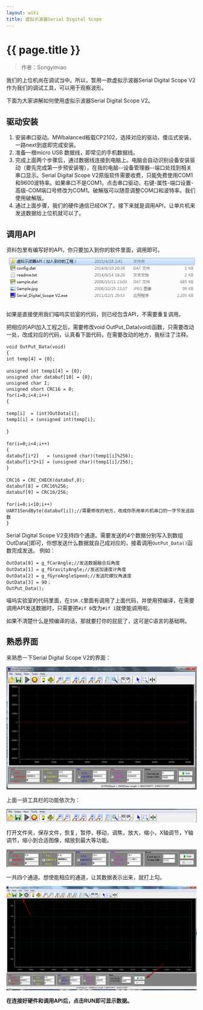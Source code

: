 ```yaml
---
layout: wiki
title: 虚拟示波器Serial Digital Scope
---
```


# {{ page.title }}

> 作者：Songyimiao

我们的上位机尚在调试当中。所以，暂用一款虚拟示波器Serial Digital Scope V2作为我们的调试工具，可以用于观察波形。

下面为大家讲解如何使用虚拟示波器Serial Digital Scope V2。

## 驱动安装

1. 安装串口驱动。MWbalanced板载CP2102，选择对应的驱动，傻瓜式安装，一路next到底即完成安装。
2. 准备一根micro USB 数据线，即常见的手机数据线。
3. 完成上面两个步骤后，通过数据线连接到电脑上。电脑会自动识别设备安装驱动（要先完成第一步预安装喔），在我的电脑--设备管理器--端口处找到相关串口显示。Serial Digital Scope V2原版软件需要收费，只能免费使用COM1和9600波特率。如果串口不是COM1，点击串口驱动，右键-属性-端口设置-高级-COM端口号修改为COM1。破解版可以随意调整COM口和波特率。我们使用破解版。
4. 通过上面步骤，我们的硬件通信已经OK了。接下来就是调用API，让单片机来发送数据给上位机就可以了。

## 调用API

资料包里有编写好的API，你只要加入到你的软件里面，调用即可。
![](/img/wiki/serial-digital-scope-03.png)

如果是直接使用我们喵呜实验室的代码，则已经包含API，不需要重复调用。

把相应的API加入工程之后，需要修改void OutPut_Data(void)函数，只需要改动一处，改成对应的代码，认真看下面代码，在需要改动的地方，我标注了注释。

	void OutPut_Data(void)
	{
	int temp[4] = {0};

	unsigned int temp1[4] = {0};
	unsigned char databuf[10] = {0};
	unsigned char I;
	unsigned short CRC16 = 0;
	for(i=0;i<4;i++)
	{
    
	temp[i]  = (int)OutData[i];
	temp1[i] = (unsigned int)temp[i];
    
	}
   
	for(i=0;i<4;i++) 
	{
	databuf[i*2]   = (unsigned char)(temp1[i]%256);
	databuf[i*2+1] = (unsigned char)(temp1[i]/256);
	}
  
	CRC16 = CRC_CHECK(databuf,8); 
	databuf[8] = CRC16%256;
	databuf[9] = CRC16/256;
  
	for(i=0;i<10;i++)
    UART1SendByte(databuf[i]);//需要修改的地方，改成你所用单片机串口的一字节发送函数 
	}

Serial Digital Scope V2支持四个通道。需要发送的4个数据分别写入到数组OutData[]即可，你想发送什么数据就自己成对应的，接着调用`OutPut_Data()`函数完成发送。
例如：

	OutData[0] = g_fCarAngle;//发送数据融合后角度
	OutData[1] = g_fGravityAngle;//发送加速度计角度
	OutData[2] = g_fGyroAngleSpeed;//发送陀螺仪角速度
	OutData[3] = 90；
	OutPut_Data();
喵呜实验室的代码里面，在`ISR.C`里面有调用了上面代码，并使用预编译，在需要调用API发送数据时，只需要把`#if 0`改为`#if 1`就使能调用啦。

如果不清楚什么是预编译的话，那就要打你的屁屁了，这可是C语言的基础啊。

## 熟悉界面

来熟悉一下Serial Digital Scope V2的界面：

![](/img/wiki/serial-digital-scope-01.png)

上面一排工具栏的功能依次为：

![](/img/wiki/serial-digital-scope-02.png)

打开文件夹，保存文件，恢复，暂停，移动，调焦，放大，缩小，X轴调节，Y轴调节，缩小到合适图像，缩放到最大等功能。

![](/img/wiki/serial-digital-scope-04.png)

一共四个通道。想使能相应的通道，让其数据表示出来，就打上勾。

![](/img/wiki/serial-digital-scope-05.png)

**在连接好硬件和调用API后，点击RUN即可显示数据。**